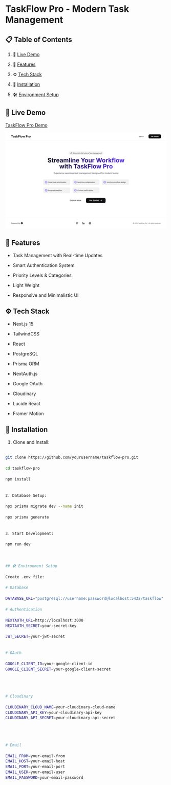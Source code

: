 # TaskFlow Pro - Modern Task Management




## 📋 Table of Contents

1. 🔗 [Live Demo](#live-demo)

2. 📱 [Features](#features)

3. ⚙️ [Tech Stack](#tech-stack)

4. 🚀 [Installation](#installation)

5. 🛠️ [Environment Setup](#environment-setup)






## 🔗 Live Demo

[TaskFlow Pro Demo](https://taskflow-pro.vercel.app)




![App Screenshot](./public/app.png)





## 📱 Features

- Task Management with Real-time Updates

- Smart Authentication System

- Priority Levels & Categories

- Light Weight

- Responsive and Minimalistic UI




## ⚙️ Tech Stack

- Next.js 15

- TailwindCSS

- React

- PostgreSQL

- Prisma ORM

- NextAuth.js

- Google OAuth

- Cloudinary

- Lucide React

- Framer Motion

 




## 🚀 Installation




1. Clone and Install:

```bash

git clone https://github.com/yourusername/taskflow-pro.git

cd taskflow-pro

npm install


2. Database Setup:

npx prisma migrate dev --name init

npx prisma generate


3. Start Development:

npm run dev



## 🛠️ Environment Setup

Create .env file:

# Database

DATABASE_URL="postgresql://username:password@localhost:5432/taskflow"

# Authentication

NEXTAUTH_URL=http://localhost:3000
NEXTAUTH_SECRET=your-secret-key

JWT_SECRET=your-jwt-secret


# OAuth

GOOGLE_CLIENT_ID=your-google-client-id
GOOGLE_CLIENT_SECRET=your-google-client-secret




# Cloudinary

CLOUDINARY_CLOUD_NAME=your-cloudinary-cloud-name
CLOUDINARY_API_KEY=your-cloudinary-api-key
CLOUDINARY_API_SECRET=your-cloudinary-api-secret




# Email

EMAIL_FROM=your-email-from
EMAIL_HOST=your-email-host
EMAIL_PORT=your-email-port
EMAIL_USER=your-email-user
EMAIL_PASSWORD=your-email-password






